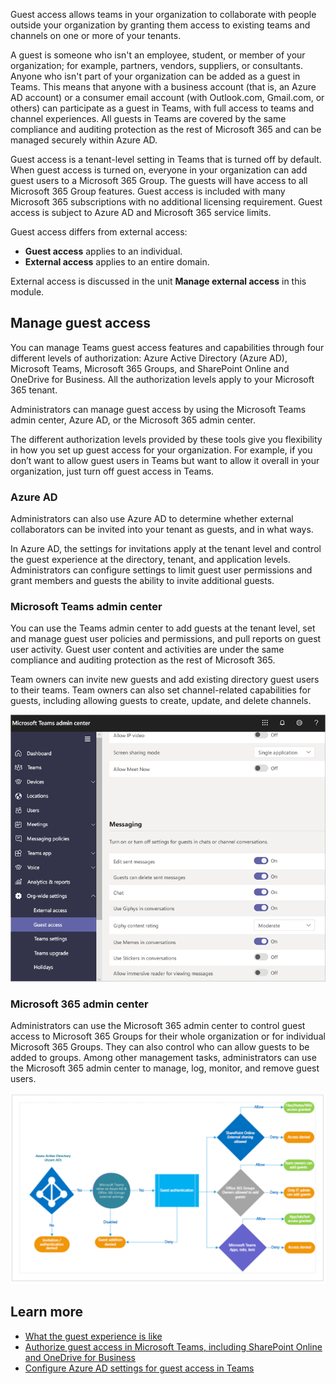 Guest access allows teams in your organization to collaborate with people outside your organization by granting them access to existing teams and channels on one or more of your tenants.

A guest is someone who isn't an employee, student, or member of your organization; for example, partners, vendors, suppliers, or consultants. Anyone who isn't part of your organization can be added as a guest in Teams. This means that anyone with a business account (that is, an Azure AD account) or a consumer email account (with Outlook.com, Gmail.com, or others) can participate as a guest in Teams, with full access to teams and channel experiences.  All guests in Teams are covered by the same compliance and auditing protection as the rest of Microsoft 365 and can be managed securely within Azure AD.

Guest access is a tenant-level setting in Teams that is turned off by default. When guest access is turned on, everyone in your organization can add guest users to a Microsoft 365 Group. The guests will have access to all Microsoft 365 Group features. Guest access is included with many Microsoft 365 subscriptions with no additional licensing requirement. Guest access is subject to Azure AD and Microsoft 365 service limits.

Guest access differs from external access:

- **Guest access** applies to an individual.
- **External access** applies to an entire domain.

External access is discussed in the unit **Manage external access** in this module.

## Manage guest access

You can manage Teams guest access features and capabilities through four different levels of authorization:  Azure Active Directory (Azure AD), Microsoft Teams, Microsoft 365 Groups, and SharePoint Online and OneDrive for Business. All the authorization levels apply to your Microsoft 365 tenant.

Administrators can manage guest access by using the Microsoft Teams admin center, Azure AD, or the Microsoft 365 admin center.

The different authorization levels provided by these tools give you flexibility in how you set up guest access for your organization. For example, if you don’t want to allow guest users in Teams but want to allow it overall in your organization, just turn off guest access in Teams.

### Azure AD

Administrators can also use Azure AD to determine whether external collaborators can be invited into your tenant as guests, and in what ways.

In Azure AD, the settings for invitations apply at the tenant level and control the guest experience at the directory, tenant, and application levels. Administrators can configure settings to limit guest user permissions and grant members and guests the ability to invite additional guests.

### Microsoft Teams admin center

You can use the Teams admin center to add guests at the tenant level, set and manage guest user policies and permissions, and pull reports on guest user activity. Guest user content and activities are under the same compliance and auditing protection as the rest of Microsoft 365.

Team owners can invite new guests and add existing directory guest users to their teams. Team owners can also set channel-related capabilities for guests, including allowing guests to create, update, and delete channels.

![Teams admin center guest access](../media/teams-admin-center-guest-access.png)

### Microsoft 365 admin center

Administrators can use the Microsoft 365 admin center to control guest access to Microsoft 365 Groups for their whole organization or for individual Microsoft 365 Groups. They can also control who can allow guests to be added to groups. Among other management tasks, administrators can use the Microsoft 365 admin center to manage, log, monitor, and remove guest users.

![How dependencies work to manage guest access](../media/guest-access-dependencies.png)

## Learn more

- [What the guest experience is like](/MicrosoftTeams/guest-experience?azure-portal=true)
- [Authorize guest access in Microsoft Teams, including SharePoint Online and OneDrive for Business](/MicrosoftTeams/teams-dependencies?azure-portal=true)
- [Configure Azure AD settings for guest access in Teams](/microsoftteams/guest-access-checklist#step-2-configure-azure-ad-business-to-business-settings?azure-portal=true)
